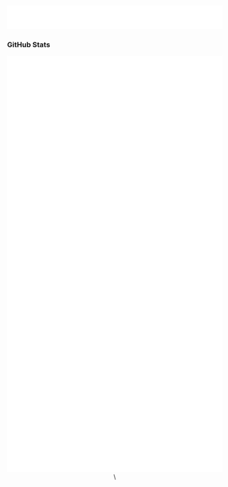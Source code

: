 <div align="center">
<img src="./public/logo.svg" /></p>
</div>

### GitHub Stats

<div align="center">
<img src="./public/github-metrics.svg" />\
</div>